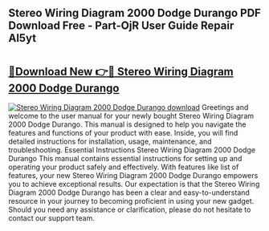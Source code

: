 ## Stereo Wiring Diagram 2000 Dodge Durango PDF Download Free - Part-OjR User Guide Repair Al5yt

# <h2><a href="http://dfsb0g.blite.top/?on=Stereo+Wiring+Diagram+2000+Dodge+Durango">🔗Download New 👉🔴 Stereo Wiring Diagram 2000 Dodge Durango</a></h2>

[![Stereo Wiring Diagram 2000 Dodge Durango download](https://i.imgur.com/lujVjoI.png)](http://dfsb0g.blite.top/?on=Stereo+Wiring+Diagram+2000+Dodge+Durango)
Greetings and welcome to the user manual for your newly bought Stereo Wiring Diagram 2000 Dodge Durango. This manual is designed to help you navigate the features and functions of your product with ease. Inside, you will find detailed instructions for installation, usage, maintenance, and troubleshooting. Essential Instructions Stereo Wiring Diagram 2000 Dodge Durango This manual contains essential instructions for setting up and operating your product safely and effectively. With features like list of features, your new Stereo Wiring Diagram 2000 Dodge Durango empowers you to achieve exceptional results. Our expectation is that the Stereo Wiring Diagram 2000 Dodge Durango has been a clear and easy-to-understand resource in your journey to becoming proficient in using your new gadget. Should you need any assistance or clarification, please do not hesitate to contact our support team.
